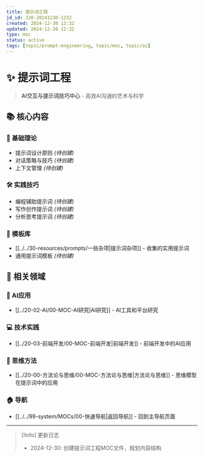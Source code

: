 ```yaml
---
title: 提示词工程
jd_id: J20-20241230-1232
created: 2024-12-30 12:32
updated: 2024-12-30 12:32
type: moc
status: active
tags: [topic/prompt-engineering, topic/moc, topic/ai]
---
```


# ✨ 提示词工程

> **AI交互与提示词技巧中心** - 高效AI沟通的艺术与科学

## 📚 核心内容

### 🎯 基础理论
- 提示词设计原则 *(待创建)*
- 对话策略与技巧 *(待创建)*
- 上下文管理 *(待创建)*

### 🛠️ 实践技巧
- 编程辅助提示词 *(待创建)*
- 写作创作提示词 *(待创建)*
- 分析思考提示词 *(待创建)*

### 📝 模板库
- [[../../30-resources/prompts/一些杂项|提示词杂项]] - 收集的实用提示词
- 通用提示词模板 *(待创建)*

## 🔗 相关领域

### 🤖 AI应用
- [[../20-02-AI/00-MOC-AI研究|AI研究]] - AI工具和平台研究

### 💻 技术实践
- [[../20-03-前端开发/00-MOC-前端开发|前端开发]] - 前端开发中的AI应用

### 🧠 思维方法
- [[../20-00-方法论与思维/00-MOC-方法论与思维|方法论与思维]] - 思维模型在提示词中的应用

### 🏠 导航
- [[../../99-system/MOCs/00-快速导航|返回导航]] - 回到主导航页面

---

> [!info] 更新日志
> - 2024-12-30: 创建提示词工程MOC文件，规划内容结构 